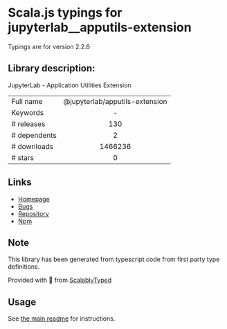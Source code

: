 
# Scala.js typings for jupyterlab__apputils-extension

Typings are for version 2.2.6

## Library description:
JupyterLab - Application Utilities Extension

|                    |                 |
| ------------------ | :-------------: |
| Full name          | @jupyterlab/apputils-extension |
| Keywords           | - |
| # releases         | 130 |
| # dependents       | 2 |
| # downloads        | 1466236 |
| # stars            | 0 |

## Links
- [Homepage](https://github.com/jupyterlab/jupyterlab)
- [Bugs](https://github.com/jupyterlab/jupyterlab/issues)
- [Repository](https://github.com/jupyterlab/jupyterlab)
- [Npm](https://www.npmjs.com/package/%40jupyterlab%2Fapputils-extension)
    


## Note
This library has been generated from typescript code from first party type definitions.

Provided with :purple_heart: from [ScalablyTyped](https://github.com/oyvindberg/ScalablyTyped)

## Usage
See [the main readme](../../readme.md) for instructions.


